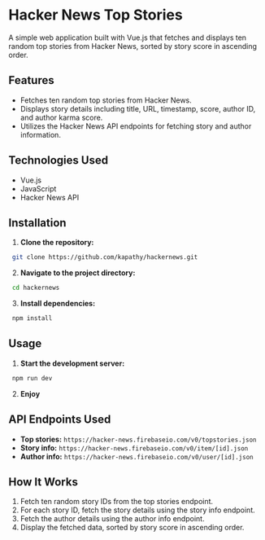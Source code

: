 # Hacker News Top Stories

A simple web application built with Vue.js that fetches and displays ten random top stories from Hacker News, sorted by story score in ascending order.

## Features

- Fetches ten random top stories from Hacker News.
- Displays story details including title, URL, timestamp, score, author ID, and author karma score.
- Utilizes the Hacker News API endpoints for fetching story and author information.

## Technologies Used

- Vue.js
- JavaScript
- Hacker News API

## Installation

1. **Clone the repository:**
  ```bash
   git clone https://github.com/kapathy/hackernews.git
  ```

2. **Navigate to the project directory:**
  ```bash
   cd hackernews
  ```

3. **Install dependencies:**
  ```bash
   npm install
  ```

## Usage

1. **Start the development server:**
  ```bash
   npm run dev
  ```

2. **Enjoy**

## API Endpoints Used

- **Top stories:** `https://hacker-news.firebaseio.com/v0/topstories.json`
- **Story info:** `https://hacker-news.firebaseio.com/v0/item/[id].json`
- **Author info:** `https://hacker-news.firebaseio.com/v0/user/[id].json`

## How It Works

1. Fetch ten random story IDs from the top stories endpoint.
2. For each story ID, fetch the story details using the story info endpoint.
3. Fetch the author details using the author info endpoint.
5. Display the fetched data, sorted by story score in ascending order.